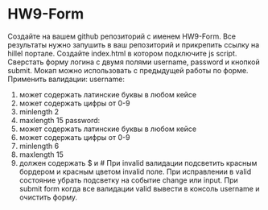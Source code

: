 # HW9-Form
Создайте на вашем github репозиторий с именем HW9-Form. Все результаты нужно запушить в ваш репозиторий и прикрепить ссылку на hillel портале.
Создайте index.html в котором подключите js script.
Сверстать форму логина с двумя полями username, password и кнопкой submit. 
Мокап можно использовать с предыдущей работы по форме.
Применить валидации:
username:
1. может содержать латинские буквы в любом кейсе
2. может содержать цифры от 0-9
3. minlength 2
4. maxlength 15
password:
1. может содержать латинские буквы в любом кейсе
2. может содержать цифры от 0-9
3. minlength 6
4. maxlength 15
5. должен содержать $ и #
При invalid валидации подсветить красным бордером и красным цветом invalid поле. 
При исправлении в valid состояние убрать подсветку на событие change или input.
При submit form когда все валидации valid вывести в консоль username и очистить форму.
